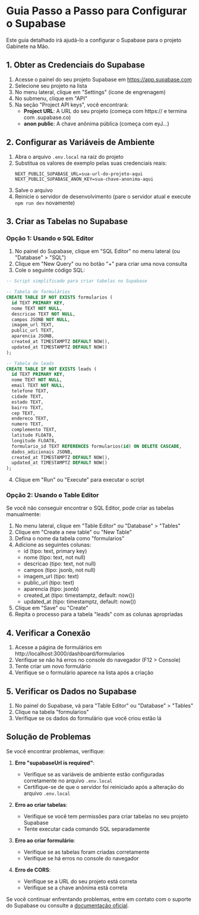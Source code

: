 # Guia Passo a Passo para Configurar o Supabase

Este guia detalhado irá ajudá-lo a configurar o Supabase para o projeto Gabinete na Mão.

## 1. Obter as Credenciais do Supabase

1. Acesse o painel do seu projeto Supabase em https://app.supabase.com
2. Selecione seu projeto na lista
3. No menu lateral, clique em "Settings" (ícone de engrenagem)
4. No submenu, clique em "API"
5. Na seção "Project API keys", você encontrará:
   - **Project URL**: A URL do seu projeto (começa com https:// e termina com .supabase.co)
   - **anon public**: A chave anônima pública (começa com eyJ...)

## 2. Configurar as Variáveis de Ambiente

1. Abra o arquivo `.env.local` na raiz do projeto
2. Substitua os valores de exemplo pelas suas credenciais reais:
   ```
   NEXT_PUBLIC_SUPABASE_URL=sua-url-do-projeto-aqui
   NEXT_PUBLIC_SUPABASE_ANON_KEY=sua-chave-anonima-aqui
   ```
3. Salve o arquivo
4. Reinicie o servidor de desenvolvimento (pare o servidor atual e execute `npm run dev` novamente)

## 3. Criar as Tabelas no Supabase

### Opção 1: Usando o SQL Editor

1. No painel do Supabase, clique em "SQL Editor" no menu lateral (ou "Database" > "SQL")
2. Clique em "New Query" ou no botão "+" para criar uma nova consulta
3. Cole o seguinte código SQL:

```sql
-- Script simplificado para criar tabelas no Supabase

-- Tabela de formulários
CREATE TABLE IF NOT EXISTS formularios (
  id TEXT PRIMARY KEY,
  nome TEXT NOT NULL,
  descricao TEXT NOT NULL,
  campos JSONB NOT NULL,
  imagem_url TEXT,
  public_url TEXT,
  aparencia JSONB,
  created_at TIMESTAMPTZ DEFAULT NOW(),
  updated_at TIMESTAMPTZ DEFAULT NOW()
);

-- Tabela de leads
CREATE TABLE IF NOT EXISTS leads (
  id TEXT PRIMARY KEY,
  nome TEXT NOT NULL,
  email TEXT NOT NULL,
  telefone TEXT,
  cidade TEXT,
  estado TEXT,
  bairro TEXT,
  cep TEXT,
  endereco TEXT,
  numero TEXT,
  complemento TEXT,
  latitude FLOAT8,
  longitude FLOAT8,
  formulario_id TEXT REFERENCES formularios(id) ON DELETE CASCADE,
  dados_adicionais JSONB,
  created_at TIMESTAMPTZ DEFAULT NOW(),
  updated_at TIMESTAMPTZ DEFAULT NOW()
);
```

4. Clique em "Run" ou "Execute" para executar o script

### Opção 2: Usando o Table Editor

Se você não conseguir encontrar o SQL Editor, pode criar as tabelas manualmente:

1. No menu lateral, clique em "Table Editor" ou "Database" > "Tables"
2. Clique em "Create a new table" ou "New Table"
3. Defina o nome da tabela como "formularios"
4. Adicione as seguintes colunas:
   - id (tipo: text, primary key)
   - nome (tipo: text, not null)
   - descricao (tipo: text, not null)
   - campos (tipo: jsonb, not null)
   - imagem_url (tipo: text)
   - public_url (tipo: text)
   - aparencia (tipo: jsonb)
   - created_at (tipo: timestamptz, default: now())
   - updated_at (tipo: timestamptz, default: now())
5. Clique em "Save" ou "Create"
6. Repita o processo para a tabela "leads" com as colunas apropriadas

## 4. Verificar a Conexão

1. Acesse a página de formulários em http://localhost:3000/dashboard/formularios
2. Verifique se não há erros no console do navegador (F12 > Console)
3. Tente criar um novo formulário
4. Verifique se o formulário aparece na lista após a criação

## 5. Verificar os Dados no Supabase

1. No painel do Supabase, vá para "Table Editor" ou "Database" > "Tables"
2. Clique na tabela "formularios"
3. Verifique se os dados do formulário que você criou estão lá

## Solução de Problemas

Se você encontrar problemas, verifique:

1. **Erro "supabaseUrl is required"**:
   - Verifique se as variáveis de ambiente estão configuradas corretamente no arquivo `.env.local`
   - Certifique-se de que o servidor foi reiniciado após a alteração do arquivo `.env.local`

2. **Erro ao criar tabelas**:
   - Verifique se você tem permissões para criar tabelas no seu projeto Supabase
   - Tente executar cada comando SQL separadamente

3. **Erro ao criar formulário**:
   - Verifique se as tabelas foram criadas corretamente
   - Verifique se há erros no console do navegador

4. **Erro de CORS**:
   - Verifique se a URL do seu projeto está correta
   - Verifique se a chave anônima está correta

Se você continuar enfrentando problemas, entre em contato com o suporte do Supabase ou consulte a [documentação oficial](https://supabase.com/docs).
